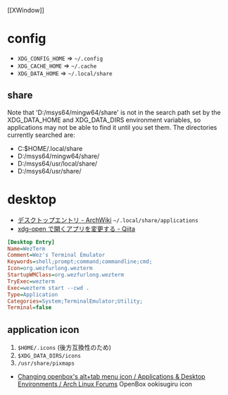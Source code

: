 [[XWindow]]

# config
- `XDG_CONFIG_HOME` => `~/.config`
- `XDG_CACHE_HOME` => `~/.cache`
- `XDG_DATA_HOME` => `~/.local/share`

## share
Note that 'D:/msys64/mingw64/share' is not in the search path
set by the XDG_DATA_HOME and XDG_DATA_DIRS
environment variables, so applications may not
be able to find it until you set them. The
directories currently searched are:

- C:$HOME/.local/share
- D:/msys64/mingw64/share/
- D:/msys64/usr/local/share/
- D:/msys64/usr/share/

# desktop
- [デスクトップエントリ - ArchWiki](https://wiki.archlinux.jp/index.php/%E3%83%87%E3%82%B9%E3%82%AF%E3%83%88%E3%83%83%E3%83%97%E3%82%A8%E3%83%B3%E3%83%88%E3%83%AA)
`~/.local/share/applications`
- [xdg-open で開くアプリを変更する - Qiita](https://qiita.com/apu4se/items/ff7efd8d351e09bb9b54)

```ini
[Desktop Entry]
Name=WezTerm
Comment=Wez's Terminal Emulator
Keywords=shell;prompt;command;commandline;cmd;
Icon=org.wezfurlong.wezterm
StartupWMClass=org.wezfurlong.wezterm
TryExec=wezterm
Exec=wezterm start --cwd .
Type=Application
Categories=System;TerminalEmulator;Utility;
Terminal=false
```

## application icon
1.  `$HOME/.icons` (後方互換性のため)
2.  `$XDG_DATA_DIRS/icons`
3.  `/usr/share/pixmaps`

- [Changing openbox's alt+tab menu icon / Applications & Desktop Environments / Arch Linux Forums](https://bbs.archlinux.org/viewtopic.php?pid=2014805#p2014805)
OpenBox ookisugiru icon
